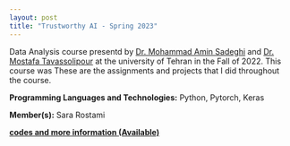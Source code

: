 ```yaml
---
layout: post
title: "Trustworthy AI - Spring 2023"
---
```

Data Analysis course presentd by [Dr. Mohammad Amin Sadeghi](https://ece.ut.ac.ir/en/~asadeghi) and [Dr. Mostafa Tavassolipour](https://profile.ut.ac.ir/en/~96755111/grants) at the university of Tehran in the Fall of 2022. This course was These are the assignments and projects that I did throughout the course.


**Programming Languages and Technologies:** Python, Pytorch, Keras

**Member(s):** Sara Rostami

**[codes and more information (Available)](https://github.com/SaraRostami/University/tree/main/Trustworthy%20AI%20-%20Spring%202023)**

